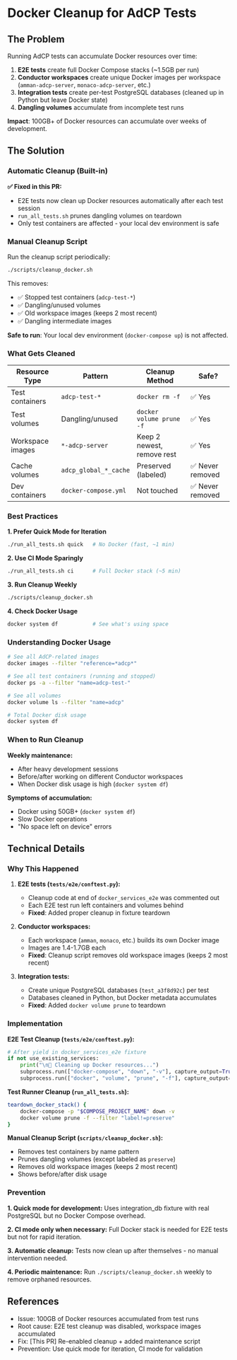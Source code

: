 # Docker Cleanup for AdCP Tests

## The Problem

Running AdCP tests can accumulate Docker resources over time:

1. **E2E tests** create full Docker Compose stacks (~1.5GB per run)
2. **Conductor workspaces** create unique Docker images per workspace (`amman-adcp-server`, `monaco-adcp-server`, etc.)
3. **Integration tests** create per-test PostgreSQL databases (cleaned up in Python but leave Docker state)
4. **Dangling volumes** accumulate from incomplete test runs

**Impact**: 100GB+ of Docker resources can accumulate over weeks of development.

## The Solution

### Automatic Cleanup (Built-in)

**✅ Fixed in this PR:**
- E2E tests now clean up Docker resources automatically after each test session
- `run_all_tests.sh` prunes dangling volumes on teardown
- Only test containers are affected - your local dev environment is safe

### Manual Cleanup Script

Run the cleanup script periodically:

```bash
./scripts/cleanup_docker.sh
```

This removes:
- ✅ Stopped test containers (`adcp-test-*`)
- ✅ Dangling/unused volumes
- ✅ Old workspace images (keeps 2 most recent)
- ✅ Dangling intermediate images

**Safe to run**: Your local dev environment (`docker-compose up`) is not affected.

### What Gets Cleaned

| Resource Type | Pattern | Cleanup Method | Safe? |
|--------------|---------|----------------|-------|
| Test containers | `adcp-test-*` | `docker rm -f` | ✅ Yes |
| Test volumes | Dangling/unused | `docker volume prune -f` | ✅ Yes |
| Workspace images | `*-adcp-server` | Keep 2 newest, remove rest | ✅ Yes |
| Cache volumes | `adcp_global_*_cache` | Preserved (labeled) | ✅ Never removed |
| Dev containers | `docker-compose.yml` | Not touched | ✅ Never removed |

### Best Practices

**1. Prefer Quick Mode for Iteration**
```bash
./run_all_tests.sh quick   # No Docker (fast, ~1 min)
```

**2. Use CI Mode Sparingly**
```bash
./run_all_tests.sh ci      # Full Docker stack (~5 min)
```

**3. Run Cleanup Weekly**
```bash
./scripts/cleanup_docker.sh
```

**4. Check Docker Usage**
```bash
docker system df           # See what's using space
```

### Understanding Docker Usage

```bash
# See all AdCP-related images
docker images --filter "reference=*adcp*"

# See all test containers (running and stopped)
docker ps -a --filter "name=adcp-test-"

# See all volumes
docker volume ls --filter "name=adcp"

# Total Docker disk usage
docker system df
```

### When to Run Cleanup

**Weekly maintenance:**
- After heavy development sessions
- Before/after working on different Conductor workspaces
- When Docker disk usage is high (`docker system df`)

**Symptoms of accumulation:**
- Docker using 50GB+ (`docker system df`)
- Slow Docker operations
- "No space left on device" errors

## Technical Details

### Why This Happened

1. **E2E tests (`tests/e2e/conftest.py`):**
   - Cleanup code at end of `docker_services_e2e` was commented out
   - Each E2E test run left containers and volumes behind
   - **Fixed**: Added proper cleanup in fixture teardown

2. **Conductor workspaces:**
   - Each workspace (`amman`, `monaco`, etc.) builds its own Docker image
   - Images are 1.4-1.7GB each
   - **Fixed**: Cleanup script removes old workspace images (keeps 2 most recent)

3. **Integration tests:**
   - Create unique PostgreSQL databases (`test_a3f8d92c`) per test
   - Databases cleaned in Python, but Docker metadata accumulates
   - **Fixed**: Added `docker volume prune` to teardown

### Implementation

**E2E Test Cleanup (`tests/e2e/conftest.py`):**
```python
# After yield in docker_services_e2e fixture
if not use_existing_services:
    print("\n🧹 Cleaning up Docker resources...")
    subprocess.run(["docker-compose", "down", "-v"], capture_output=True)
    subprocess.run(["docker", "volume", "prune", "-f"], capture_output=True)
```

**Test Runner Cleanup (`run_all_tests.sh`):**
```bash
teardown_docker_stack() {
    docker-compose -p "$COMPOSE_PROJECT_NAME" down -v
    docker volume prune -f --filter "label!=preserve"
}
```

**Manual Cleanup Script (`scripts/cleanup_docker.sh`):**
- Removes test containers by name pattern
- Prunes dangling volumes (except labeled as `preserve`)
- Removes old workspace images (keeps 2 most recent)
- Shows before/after disk usage

### Prevention

**1. Quick mode for development:**
Uses integration_db fixture with real PostgreSQL but no Docker Compose overhead.

**2. CI mode only when necessary:**
Full Docker stack is needed for E2E tests but not for rapid iteration.

**3. Automatic cleanup:**
Tests now clean up after themselves - no manual intervention needed.

**4. Periodic maintenance:**
Run `./scripts/cleanup_docker.sh` weekly to remove orphaned resources.

## References

- Issue: 100GB of Docker resources accumulated from test runs
- Root cause: E2E test cleanup was disabled, workspace images accumulated
- Fix: [This PR] Re-enabled cleanup + added maintenance script
- Prevention: Use quick mode for iteration, CI mode for validation
